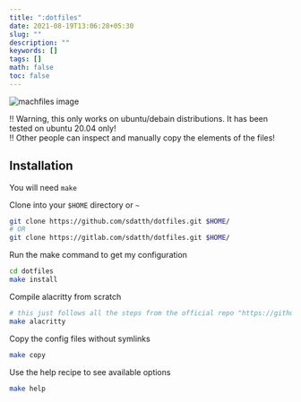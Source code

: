```yaml
---
title: ":dotfiles"
date: 2021-08-19T13:06:28+05:30
slug: ""
description: ""
keywords: []
tags: []
math: false
toc: false
---
```


![machfiles image](/ss.png)

!! Warning, this only works on ubuntu/debain distributions. It has been tested on ubuntu 20.04 only! <br> 
!! Other people can inspect and manually copy the elements of the files! 

## Installation

You will need `make` 

Clone into your `$HOME` directory or `~`

```bash
git clone https://github.com/sdatth/dotfiles.git $HOME/
# OR
git clone https://gitlab.com/sdatth/dotfiles.git $HOME/
```

Run the make command to get my configuration
```bash
cd dotfiles
make install
```

Compile alacritty from scratch
```bash
# this just follows all the steps from the official repo "https://github.com/alacritty/alacritty"
make alacritty
```

Copy the config files without symlinks
```bash
make copy
```

Use the help recipe to see available options
```bash
make help
```
